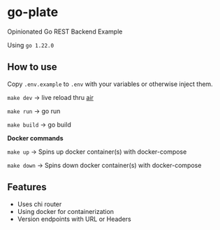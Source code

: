 # go-plate

Opinionated Go REST Backend Example

Using `go 1.22.0`

## How to use

Copy `.env.example` to `.env` with your variables or otherwise inject them.

`make dev` -> live reload thru [air](https://github.com/air-verse/air)

`make run` -> go run

`make build` -> go build

**Docker commands**

`make up` -> Spins up docker container(s) with docker-compose

`make down` -> Spins down docker container(s) with docker-compose

## Features

- Uses chi router
- Using docker for containerization
- Version endpoints with URL or Headers

